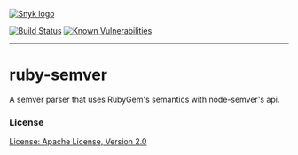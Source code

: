 [![Snyk logo](https://snyk.io/style/asset/logo/snyk-print.svg)](https://snyk.io)

[![Build Status](https://travis-ci.org/Snyk/ruby-semver.svg?branch=master)](https://travis-ci.org/Snyk/ruby-semver)
[![Known Vulnerabilities](https://snyk.io/test/github/snyk/ruby-semver/badge.svg)](https://snyk.io/test/github/snyk/ruby-semver)

***

# ruby-semver

A semver parser that uses RubyGem's semantics with node-semver's api.

### License

[License: Apache License, Version 2.0](LICENSE)
